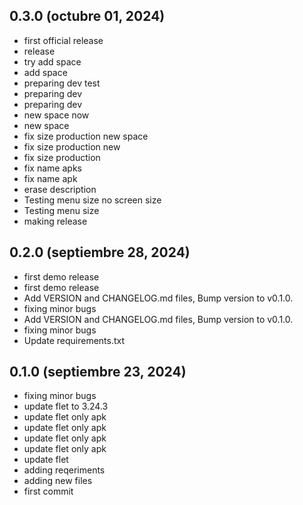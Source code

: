 ## 0.3.0 (octubre 01, 2024)
  - first official release
  - release
  - try add space
  - add space
  - preparing dev test
  - preparing dev
  - preparing dev
  - new space now
  - new space
  - fix size production new space
  - fix size production new
  - fix size production
  - fix name apks
  - fix name apk
  - erase description
  - Testing menu size no screen size
  - Testing menu size
  - making release

## 0.2.0 (septiembre 28, 2024)
  - first demo release
  - first demo release
  - Add VERSION and CHANGELOG.md files, Bump version to v0.1.0.
  - fixing minor bugs
  - Add VERSION and CHANGELOG.md files, Bump version to v0.1.0.
  - fixing minor bugs
  - Update requirements.txt

## 0.1.0 (septiembre 23, 2024)
  - fixing minor bugs
  - update flet to 3.24.3
  - update flet only apk
  - update flet only apk
  - update flet only apk
  - update flet only apk
  - update flet
  - adding reqeriments
  - adding new files
  - first commit

